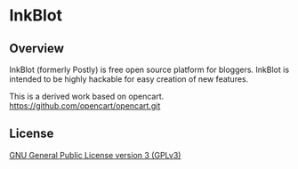 # InkBlot

## Overview

InkBlot (formerly Postly) is free open source platform for bloggers.  InkBlot is intended to be highly hackable for easy creation of new features.

This is a derived work based on opencart. https://github.com/opencart/opencart.git

## License

[GNU General Public License version 3 (GPLv3)](https://github.com/dissolve/openblog/blob/master/license.txt)
